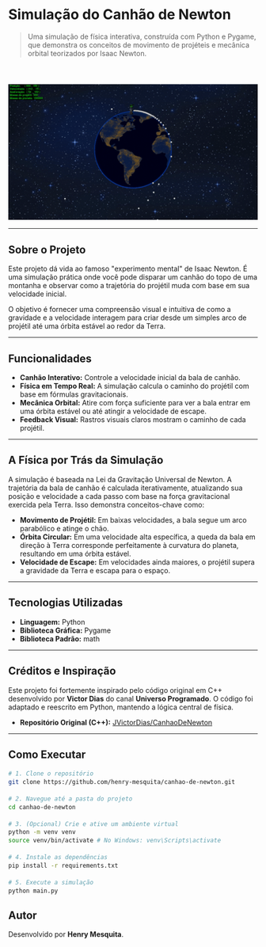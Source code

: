 # Simulação do Canhão de Newton

> Uma simulação de física interativa, construída com Python e Pygame, que demonstra os conceitos de movimento de projéteis e mecânica orbital teorizados por Isaac Newton.

<br>

![GIF da Simulação do Canhão de Newton](viz/canhao_newton_video.gif) 

---

## Sobre o Projeto

Este projeto dá vida ao famoso "experimento mental" de Isaac Newton. É uma simulação prática onde você pode disparar um canhão do topo de uma montanha e observar como a trajetória do projétil muda com base em sua velocidade inicial.

O objetivo é fornecer uma compreensão visual e intuitiva de como a gravidade e a velocidade interagem para criar desde um simples arco de projétil até uma órbita estável ao redor da Terra.

---

## Funcionalidades

- **Canhão Interativo:** Controle a velocidade inicial da bala de canhão.
- **Física em Tempo Real:** A simulação calcula o caminho do projétil com base em fórmulas gravitacionais.
- **Mecânica Orbital:** Atire com força suficiente para ver a bala entrar em uma órbita estável ou até atingir a velocidade de escape.
- **Feedback Visual:** Rastros visuais claros mostram o caminho de cada projétil.

---

## A Física por Trás da Simulação

A simulação é baseada na Lei da Gravitação Universal de Newton. A trajetória da bala de canhão é calculada iterativamente, atualizando sua posição e velocidade a cada passo com base na força gravitacional exercida pela Terra. Isso demonstra conceitos-chave como:

- **Movimento de Projétil:** Em baixas velocidades, a bala segue um arco parabólico e atinge o chão.
- **Órbita Circular:** Em uma velocidade alta específica, a queda da bala em direção à Terra corresponde perfeitamente à curvatura do planeta, resultando em uma órbita estável.
- **Velocidade de Escape:** Em velocidades ainda maiores, o projétil supera a gravidade da Terra e escapa para o espaço.

---

## Tecnologias Utilizadas

- **Linguagem:** Python
- **Biblioteca Gráfica:** Pygame
- **Biblioteca Padrão:** math

---

## Créditos e Inspiração

Este projeto foi fortemente inspirado pelo código original em C++ desenvolvido por **Victor Dias** do canal **Universo Programado**. O código foi adaptado e reescrito em Python, mantendo a lógica central de física. 

- **Repositório Original (C++):** [JVictorDias/CanhaoDeNewton](https://github.com/JVictorDias/CanhaoDeNewton)

---

## Como Executar

```bash
# 1. Clone o repositório
git clone https://github.com/henry-mesquita/canhao-de-newton.git

# 2. Navegue até a pasta do projeto
cd canhao-de-newton

# 3. (Opcional) Crie e ative um ambiente virtual
python -m venv venv
source venv/bin/activate # No Windows: venv\Scripts\activate

# 4. Instale as dependências
pip install -r requirements.txt

# 5. Execute a simulação
python main.py
```

## Autor

Desenvolvido por **Henry Mesquita**.
